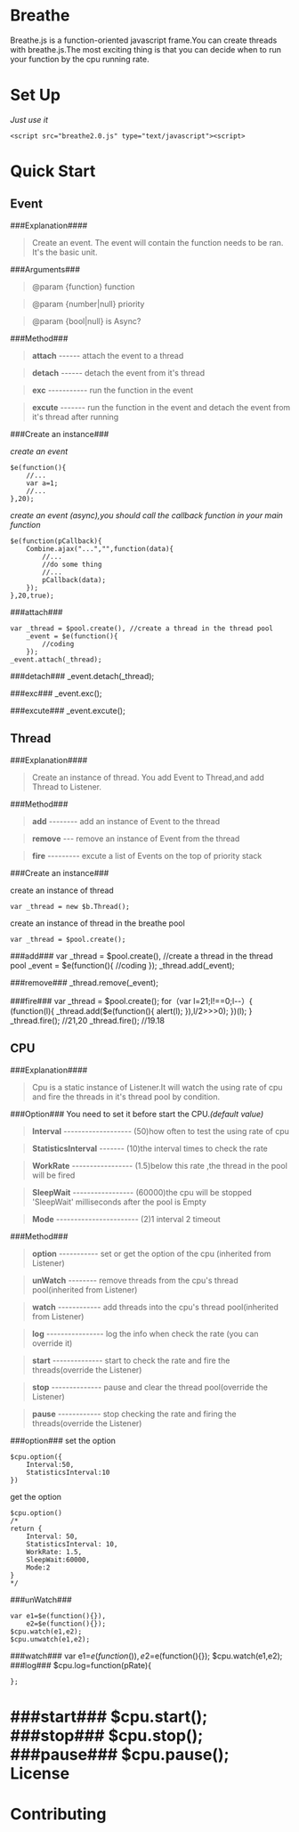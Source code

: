 Breathe
=======

Breathe.js is a function-oriented javascript frame.You can create threads with breathe.js.The most exciting thing is that you can decide when to run your function by the cpu running rate.
  
Set Up
=======

*Just use it*

    <script src="breathe2.0.js" type="text/javascript"><script>

Quick Start
=======

## Event ##

###Explanation####

>Create an event. The event will contain the function needs to be ran. It's the basic unit.

###Arguments###

>@param {function} function

>@param {number|null} priority

>@param {bool|null} is Async?

###Method###
>**attach** ------ attach the event to a thread

>**detach**	------ detach the event from it's thread

>**exc** ----------- run the function in the event

>**excute** ------- run the function in the event and detach the event from it's thread after running

###Create an instance###

*create an event*
    
	$e(function(){
		//...
	    var a=1;
		//...	
	},20);

*create an event (async),you should call the callback function in your main function*

	$e(function(pCallback){
		Combine.ajax("...","",function(data){
			//...
		    //do some thing
			//...
			pCallback(data);
		});
	},20,true);

###attach###

	var _thread = $pool.create(), //create a thread in the thread pool
		_event = $e(function(){
			//coding
		}); 
	_event.attach(_thread);

###detach###
	_event.detach(_thread);

###exc###
	_event.exc();

###excute###
	_event.excute();


## Thread ##

###Explanation####

>Create an instance of thread. You add Event to Thread,and add Thread to Listener.

###Method###
>**add** -------- add an instance of Event to the thread

>**remove**	--- remove an instance of Event from the thread

>**fire** --------- excute a list of Events on the top of priority stack

###Create an instance###

create an instance of thread 

	var _thread = new $b.Thread();

create an instance of thread in the breathe pool

	var _thread = $pool.create();

###add###
	var _thread = $pool.create(), //create a thread in the thread pool
		_event = $e(function(){
			//coding
		}); 
	_thread.add(_event);

###remove###
	_thread.remove(_event);

###fire###
    var _thread = $pool.create();
	for（var l=21;l!==0;l--）{
		(function(l){
			_thread.add($e(function(){
				alert(l);
			}),l/2>>>0);
		})(l);
	}
	_thread.fire(); //21,20
	_thread.fire(); //19.18


## CPU ##

###Explanation####

>Cpu is a static instance of Listener.It will watch the using rate of cpu and fire the threads in it's thread pool by condition.

###Option###
You need to set it before start the CPU.*(default value)*

>**Interval** ------------------- (50)how often to test the using rate of cpu

>**StatisticsInterval** ------- (10)the interval times to check the rate

>**WorkRate** ----------------- (1.5)below this rate ,the thread in the pool will be fired

>**SleepWait** ----------------- (60000)the cpu will be stopped 'SleepWait' milliseconds after the pool is Empty

>**Mode** ----------------------- (2)1 interval  2 timeout 

###Method###
>**option** ----------- set or get the option of the cpu (inherited from Listener)

>**unWatch** -------- remove threads from the cpu's thread pool(inherited from Listener)

>**watch** ------------ add threads into the cpu's thread pool(inherited from Listener)

>**log** ---------------- log the info when check the rate (you can override it)

>**start** -------------- start to check the rate and fire the threads(override the Listener)

>**stop**	-------------- pause and clear the thread pool(override the Listener)

>**pause** ------------ stop checking the rate and firing the threads(override the Listener)

###option###
set the option

	$cpu.option({
		Interval:50,
		StatisticsInterval:10
	})

get the option

	$cpu.option()
    /*
	return {
	    Interval: 50,
        StatisticsInterval: 10,
        WorkRate: 1.5,
        SleepWait:60000,
        Mode:2
	}
    */

###unWatch###

	var e1=$e(function(){}),
		e2=$e(function(){});
	$cpu.watch(e1,e2);
	$cpu.unwatch(e1,e2);

###watch###
	var e1=$e(function(){}),
		e2=$e(function(){});
	$cpu.watch(e1,e2);
###log###
	$cpu.log=function(pRate){

	};
###start###
	$cpu.start();
###stop###
	$cpu.stop();
###pause###
	$cpu.pause();
License
=======


Contributing
=======


